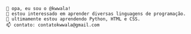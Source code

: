     👋 opa, eu sou o @kwwala!
    👀 estou interessado em aprender diversas linguagens de programação.
    📖 ultimamente estou aprendendo Python, HTML e CSS.
    📫 contato: contatokwwala@gmail.com
    
